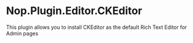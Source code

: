 # Nop.Plugin.Editor.CKEditor
This plugin allows you to install CKEditor as the default Rich Text Editor for Admin pages
